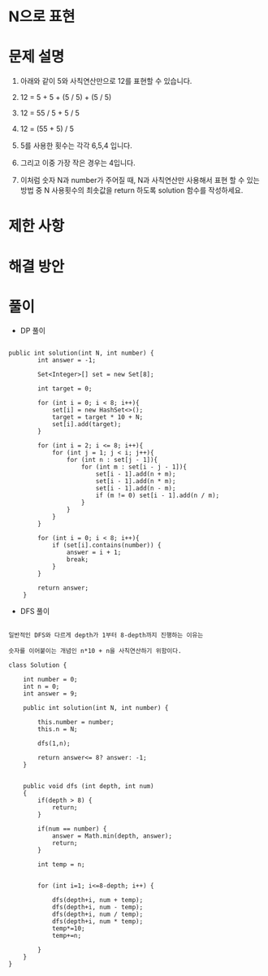 # N으로 표현

# 문제 설명

1. 아래와 같이 5와 사칙연산만으로 12를 표현할 수 있습니다.

2. 12 = 5 + 5 + (5 / 5) + (5 / 5)

3. 12 = 55 / 5 + 5 / 5

4. 12 = (55 + 5) / 5

5. 5를 사용한 횟수는 각각 6,5,4 입니다.

6. 그리고 이중 가장 작은 경우는 4입니다.

7. 이처럼 숫자 N과 number가 주어질 때, N과 사칙연산만 사용해서 표현 할 수 있는 방법 중 N 사용횟수의 최솟값을 return 하도록 solution 함수를 작성하세요.

# 제한 사항

# 해결 방안

# 풀이

- DP 풀이

```

public int solution(int N, int number) {
        int answer = -1;

        Set<Integer>[] set = new Set[8];

        int target = 0;

        for (int i = 0; i < 8; i++){
            set[i] = new HashSet<>();
            target = target * 10 + N;
            set[i].add(target);
        }

        for (int i = 2; i <= 8; i++){
            for (int j = 1; j < i; j++){
                for (int n : set[j - 1]){
                    for (int m : set[i - j - 1]){
                        set[i - 1].add(n + m);
                        set[i - 1].add(n * m);
                        set[i - 1].add(n - m);
                        if (m != 0) set[i - 1].add(n / m);
                    }
                }
            }
        }

        for (int i = 0; i < 8; i++){
            if (set[i].contains(number)) {
                answer = i + 1;
                break;
            }
        }

        return answer;
    }

```

- DFS 풀이

```

일반적인 DFS와 다르게 depth가 1부터 8-depth까지 진행하는 이유는

숫자를 이어붙이는 개념인 n*10 + n을 사칙연산하기 위함이다.

class Solution {
    
    int number = 0;
    int n = 0;
    int answer = 9;
    
    public int solution(int N, int number) {
        
        this.number = number;
        this.n = N;
        
        dfs(1,n);
        
        return answer<= 8? answer: -1;
    }

    
    public void dfs (int depth, int num)
    {
        if(depth > 8) {
    		return;    		
    	}
    	
        if(num == number) {
            answer = Math.min(depth, answer); 
            return;
        }
        
        int temp = n;
        
        
        for (int i=1; i<=8-depth; i++) {
            
            dfs(depth+i, num + temp);
            dfs(depth+i, num - temp);
            dfs(depth+i, num / temp);
            dfs(depth+i, num * temp);
            temp*=10;
            temp+=n;
            
        }
    }
}

```